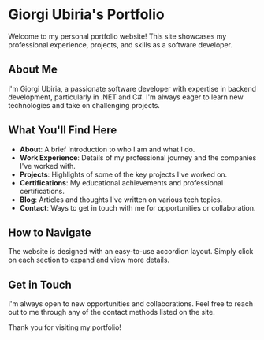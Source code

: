 # Giorgi Ubiria's Portfolio

Welcome to my personal portfolio website! This site showcases my professional experience, projects, and skills as a software developer.

## About Me

I'm Giorgi Ubiria, a passionate software developer with expertise in backend development, particularly in .NET and C#. I'm always eager to learn new technologies and take on challenging projects.

## What You'll Find Here

- **About**: A brief introduction to who I am and what I do.
- **Work Experience**: Details of my professional journey and the companies I've worked with.
- **Projects**: Highlights of some of the key projects I've worked on.
- **Certifications**: My educational achievements and professional certifications.
- **Blog**: Articles and thoughts I've written on various tech topics.
- **Contact**: Ways to get in touch with me for opportunities or collaboration.

## How to Navigate

The website is designed with an easy-to-use accordion layout. Simply click on each section to expand and view more details.

## Get in Touch

I'm always open to new opportunities and collaborations. Feel free to reach out to me through any of the contact methods listed on the site.

Thank you for visiting my portfolio!
